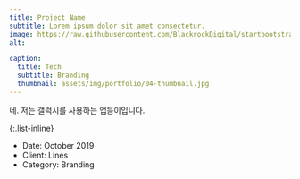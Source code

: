 ```yaml
---
title: Project Name
subtitle: Lorem ipsum dolor sit amet consectetur.
image: https://raw.githubusercontent.com/BlackrockDigital/startbootstrap-agency/master/src/assets/img/portfolio/04-full.jpg
alt: 

caption:
  title: Tech
  subtitle: Branding
  thumbnail: assets/img/portfolio/04-thumbnail.jpg
---
```

네. 저는 갤럭시를 사용하는 앱등이입니다.

{:.list-inline}
- Date: October 2019
- Client: Lines
- Category: Branding


